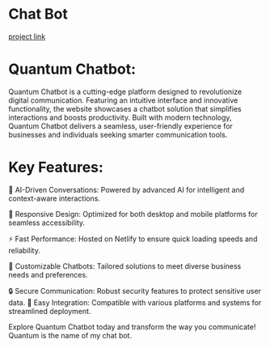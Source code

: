 # Chat Bot

[project link](https://quantumchatbot.netlify.app/)

# Quantum Chatbot:
Quantum Chatbot is a cutting-edge platform designed to revolutionize digital communication. Featuring an intuitive interface and innovative functionality, the website showcases a chatbot solution that simplifies interactions and boosts productivity. Built with modern technology, Quantum Chatbot delivers a seamless, user-friendly experience for businesses and individuals seeking smarter communication tools.

# Key Features:
🌟 AI-Driven Conversations: Powered by advanced AI for intelligent and context-aware interactions.

📱 Responsive Design: Optimized for both desktop and mobile platforms for seamless accessibility.

⚡ Fast Performance: Hosted on Netlify to ensure quick loading speeds and reliability.

💬 Customizable Chatbots: Tailored solutions to meet diverse business needs and preferences.

🔒 Secure Communication: Robust security features to protect sensitive user data.
🔧 Easy Integration: Compatible with various platforms and systems for streamlined deployment.

Explore Quantum Chatbot today and transform the way you communicate! Quantum is the name of my chat bot.